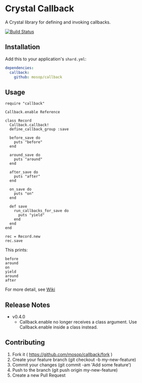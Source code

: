 # Crystal Callback

A Crystal library for defining and invoking callbacks.

[![Build Status](https://travis-ci.org/mosop/callback.svg?branch=master)](https://travis-ci.org/mosop/callback)

## Installation

Add this to your application's `shard.yml`:

```yaml
dependencies:
  callback:
    github: mosop/callback
```

## Usage

```crystal
require "callback"

Callback.enable Reference

class Record
  Callback.callback!
  define_callback_group :save

  before_save do
    puts "before"
  end

  around_save do
    puts "around"
  end

  after_save do
    puts "after"
  end

  on_save do
    puts "on"
  end

  def save
    run_callbacks_for_save do
      puts "yield"
    end
  end
end

rec = Record.new
rec.save
```

This prints:
```
before
around
on
yield
around
after
```

For more detail, see [Wiki](https://github.com/mosop/callback/wiki)

## Release Notes

* v0.4.0
  * Callback.enable no longer receives a class argument. Use Callback.enable inside a class instead.

## Contributing

1. Fork it ( https://github.com/mosop/callback/fork )
2. Create your feature branch (git checkout -b my-new-feature)
3. Commit your changes (git commit -am 'Add some feature')
4. Push to the branch (git push origin my-new-feature)
5. Create a new Pull Request
